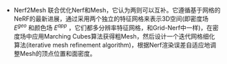 * Nerf2Mesh 联合优化Nerf和Mesh，它认为两则可以互补。它遵循基于网格的NeRF的最新进展，通过采用两个独立的特征网格来表示3D空间(即密度场 ${E^{geo}}$ 和颜色场 ${E^{app}}$ ，它们都多分辨率特征网格，和Grid-Nerf中一样)，在密度场中应用Marching Cubes算法获得粗Mesh，然后设计一个迭代网格细化算法(iterative mesh refinement algorithm)，根据Nerf渲染误差自适应地调整Mesh的顶点位置和面密度。  
